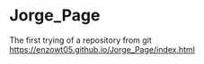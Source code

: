# Jorge_Page
The first trying of a repository from git
https://enzowt05.github.io/Jorge_Page/index.html
